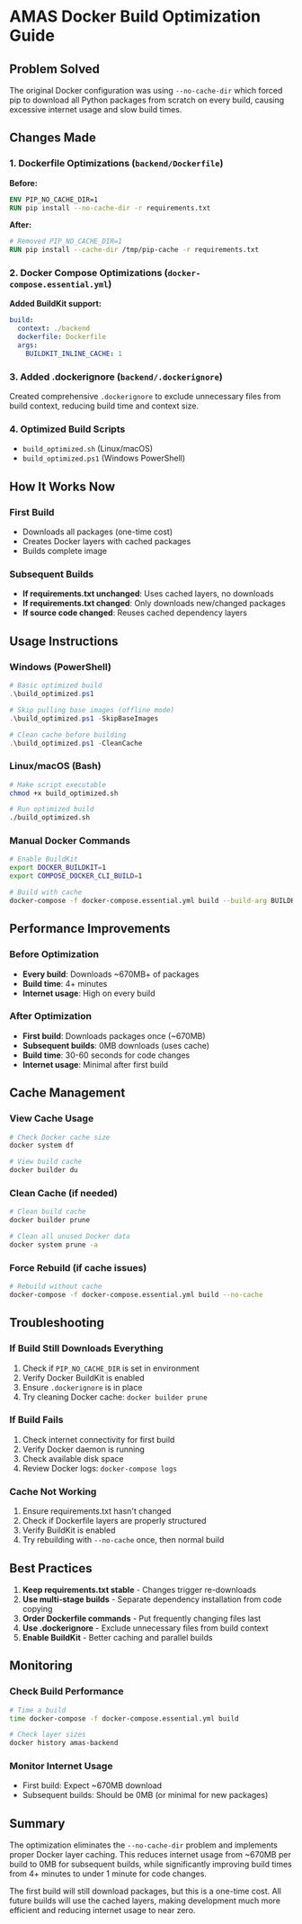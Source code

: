 # AMAS Docker Build Optimization Guide

## Problem Solved
The original Docker configuration was using `--no-cache-dir` which forced pip to download all Python packages from scratch on every build, causing excessive internet usage and slow build times.

## Changes Made

### 1. Dockerfile Optimizations (`backend/Dockerfile`)

**Before:**
```dockerfile
ENV PIP_NO_CACHE_DIR=1
RUN pip install --no-cache-dir -r requirements.txt
```

**After:**
```dockerfile
# Removed PIP_NO_CACHE_DIR=1
RUN pip install --cache-dir /tmp/pip-cache -r requirements.txt
```

### 2. Docker Compose Optimizations (`docker-compose.essential.yml`)

**Added BuildKit support:**
```yaml
build:
  context: ./backend
  dockerfile: Dockerfile
  args:
    BUILDKIT_INLINE_CACHE: 1
```

### 3. Added .dockerignore (`backend/.dockerignore`)

Created comprehensive `.dockerignore` to exclude unnecessary files from build context, reducing build time and context size.

### 4. Optimized Build Scripts

- `build_optimized.sh` (Linux/macOS)
- `build_optimized.ps1` (Windows PowerShell)

## How It Works Now

### First Build
- Downloads all packages (one-time cost)
- Creates Docker layers with cached packages
- Builds complete image

### Subsequent Builds
- **If requirements.txt unchanged**: Uses cached layers, no downloads
- **If requirements.txt changed**: Only downloads new/changed packages
- **If source code changed**: Reuses cached dependency layers

## Usage Instructions

### Windows (PowerShell)
```powershell
# Basic optimized build
.\build_optimized.ps1

# Skip pulling base images (offline mode)
.\build_optimized.ps1 -SkipBaseImages

# Clean cache before building
.\build_optimized.ps1 -CleanCache
```

### Linux/macOS (Bash)
```bash
# Make script executable
chmod +x build_optimized.sh

# Run optimized build
./build_optimized.sh
```

### Manual Docker Commands
```bash
# Enable BuildKit
export DOCKER_BUILDKIT=1
export COMPOSE_DOCKER_CLI_BUILD=1

# Build with cache
docker-compose -f docker-compose.essential.yml build --build-arg BUILDKIT_INLINE_CACHE=1
```

## Performance Improvements

### Before Optimization
- **Every build**: Downloads ~670MB+ of packages
- **Build time**: 4+ minutes
- **Internet usage**: High on every build

### After Optimization
- **First build**: Downloads packages once (~670MB)
- **Subsequent builds**: 0MB downloads (uses cache)
- **Build time**: 30-60 seconds for code changes
- **Internet usage**: Minimal after first build

## Cache Management

### View Cache Usage
```bash
# Check Docker cache size
docker system df

# View build cache
docker builder du
```

### Clean Cache (if needed)
```bash
# Clean build cache
docker builder prune

# Clean all unused Docker data
docker system prune -a
```

### Force Rebuild (if cache issues)
```bash
# Rebuild without cache
docker-compose -f docker-compose.essential.yml build --no-cache
```

## Troubleshooting

### If Build Still Downloads Everything
1. Check if `PIP_NO_CACHE_DIR` is set in environment
2. Verify Docker BuildKit is enabled
3. Ensure `.dockerignore` is in place
4. Try cleaning Docker cache: `docker builder prune`

### If Build Fails
1. Check internet connectivity for first build
2. Verify Docker daemon is running
3. Check available disk space
4. Review Docker logs: `docker-compose logs`

### Cache Not Working
1. Ensure requirements.txt hasn't changed
2. Check if Dockerfile layers are properly structured
3. Verify BuildKit is enabled
4. Try rebuilding with `--no-cache` once, then normal build

## Best Practices

1. **Keep requirements.txt stable** - Changes trigger re-downloads
2. **Use multi-stage builds** - Separate dependency installation from code copying
3. **Order Dockerfile commands** - Put frequently changing files last
4. **Use .dockerignore** - Exclude unnecessary files from build context
5. **Enable BuildKit** - Better caching and parallel builds

## Monitoring

### Check Build Performance
```bash
# Time a build
time docker-compose -f docker-compose.essential.yml build

# Check layer sizes
docker history amas-backend
```

### Monitor Internet Usage
- First build: Expect ~670MB download
- Subsequent builds: Should be 0MB (or minimal for new packages)

## Summary

The optimization eliminates the `--no-cache-dir` problem and implements proper Docker layer caching. This reduces internet usage from ~670MB per build to 0MB for subsequent builds, while significantly improving build times from 4+ minutes to under 1 minute for code changes.

The first build will still download packages, but this is a one-time cost. All future builds will use the cached layers, making development much more efficient and reducing internet usage to near zero.
